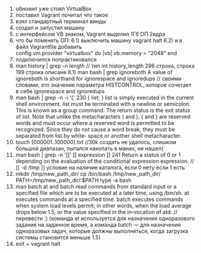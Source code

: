 1) обновил уже стоял VirtualBox
2) поставил Vagrant почитал что такое
3) взял стандартный терминал винды
4) создал и запустил машину
5) с интерфейсом VB знаком, Vagrant выделил 1Гб ОП 2ядра 
6) что бы поменять ОП:
    6.1) выключить машину vagrant halt
    6.2) и в файл Vagrantfile добавить    
          config.vm.provider "virtualbox" do |vb|
             vb.memory = "2048"
          end
7) подключился попрактиковался
8) man history | grep -n length // тип int history_length 296 строка, строка 199 строка описане
8.1)  man bash | grep ignoreboth
A value of ignoreboth is shorthand for ignorespace and ignoredups
// своими словами, это значение параметра HISTCONTROL, которое сочетает в себе ignorespace and ignoredups
9) man bash | grep -n -i '{'
    230         { list; }
    list  is  simply  executed in the current shell environment.  list must be terminated with a newline or semicolon.  This is known as a group
    command.  The return status is the exit status of list.  Note that unlike the metacharacters ( and ), { and } are reserved  words  and  must
    occur where a reserved word is permitted to be recognized.  Since they do not cause a word break, they must be separated from list by white‐
    space or another shell metacharacter.
10) touch {000001..100000}.txt //30k создать не удалось, слишком большой диапазан, пытался накопать в манах, не нашел(
11) man bash | grep -n '\[\['
    [[ expression ]]
    241   Return  a  status of 0 or 1 depending on the evaluation of the conditional expression expression. 
    // [[ -d /tmp ]] условие на наличие каталога, если 0 нету если 1 есть
12) mkdir /tmp/new_path_dir/
    cp /bin/bash /tmp/new_path_dir/
    PATH=/tmp/new_path_dir/:$PATH
    type -a bash
13) man batch
       at and batch read commands from standard input or a specified file which are to be executed at a later time, using /bin/sh.
       at      executes commands at a specified time.
       batch   executes commands when system load levels permit; in other words, when the load average drops below 1.5, or the value specified in the  in‐vocation of atd.
    //перевести :) (команда at используется для назначения одноразового задания на заданное время, а команда batch — для назначения одноразовых задач, которые должны выполняться, когда загрузка системы становится меньше 1.5)
14) exit + vagrant halt